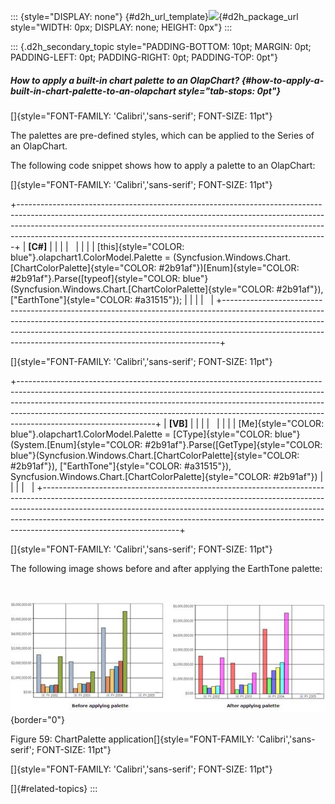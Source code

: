 ::: {style="DISPLAY: none"}
[](ms-xhelp:///?Id=d2h_url_template){#d2h_url_template}![](!package_url!){#d2h_package_url style="WIDTH: 0px; DISPLAY: none; HEIGHT: 0px"}
:::

::: {.d2h_secondary_topic style="PADDING-BOTTOM: 10pt; MARGIN: 0pt; PADDING-LEFT: 0pt; PADDING-RIGHT: 0pt; PADDING-TOP: 0pt"}
##### How to apply a built-in chart palette to an OlapChart? {#how-to-apply-a-built-in-chart-palette-to-an-olapchart style="tab-stops: 0pt"}

[]{style="FONT-FAMILY: 'Calibri','sans-serif'; FONT-SIZE: 11pt"} 

The palettes are pre-defined styles, which can be applied to the Series of an OlapChart.

The following code snippet shows how to apply a palette to an OlapChart:

[]{style="FONT-FAMILY: 'Calibri','sans-serif'; FONT-SIZE: 11pt"} 

+-----------------------------------------------------------------------------------------------------------------------------------------------------------------------------------------------------------------------------------------------------------------------------------------------------------------------+
| **\[C#\]**                                                                                                                                                                                                                                                                                                            |
|                                                                                                                                                                                                                                                                                                                       |
|                                                                                                                                                                                                                                                                                                                       |
|                                                                                                                                                                                                                                                                                                                       |
| [this]{style="COLOR: blue"}.olapchart1.ColorModel.Palette = (Syncfusion.Windows.Chart.[ChartColorPalette]{style="COLOR: #2b91af"})[Enum]{style="COLOR: #2b91af"}.Parse([typeof]{style="COLOR: blue"}(Syncfusion.Windows.Chart.[ChartColorPalette]{style="COLOR: #2b91af"}), [\"EarthTone\"]{style="COLOR: #a31515"}); |
|                                                                                                                                                                                                                                                                                                                       |
|                                                                                                                                                                                                                                                                                                                       |
+-----------------------------------------------------------------------------------------------------------------------------------------------------------------------------------------------------------------------------------------------------------------------------------------------------------------------+

[]{style="FONT-FAMILY: 'Calibri','sans-serif'; FONT-SIZE: 11pt"} 

+----------------------------------------------------------------------------------------------------------------------------------------------------------------------------------------------------------------------------------------------------------------------------------------------------------------------------------------------------------+
| **\[VB\]**                                                                                                                                                                                                                                                                                                                                               |
|                                                                                                                                                                                                                                                                                                                                                          |
|                                                                                                                                                                                                                                                                                                                                                          |
|                                                                                                                                                                                                                                                                                                                                                          |
| [Me]{style="COLOR: blue"}.olapchart1.ColorModel.Palette = [CType]{style="COLOR: blue"}(System.[Enum]{style="COLOR: #2b91af"}.Parse([GetType]{style="COLOR: blue"}(Syncfusion.Windows.Chart.[ChartColorPalette]{style="COLOR: #2b91af"}), [\"EarthTone\"]{style="COLOR: #a31515"}), Syncfusion.Windows.Chart.[ChartColorPalette]{style="COLOR: #2b91af"}) |
|                                                                                                                                                                                                                                                                                                                                                          |
|                                                                                                                                                                                                                                                                                                                                                          |
+----------------------------------------------------------------------------------------------------------------------------------------------------------------------------------------------------------------------------------------------------------------------------------------------------------------------------------------------------------+

[]{style="FONT-FAMILY: 'Calibri','sans-serif'; FONT-SIZE: 11pt"} 

The following image shows before and after applying the EarthTone palette:

 

![](ImagesExt/image37_61.jpg){border="0"}

Figure 59: ChartPalette application[]{style="FONT-FAMILY: 'Calibri','sans-serif'; FONT-SIZE: 11pt"}

[]{style="FONT-FAMILY: 'Calibri','sans-serif'; FONT-SIZE: 11pt"} 

[]{#related-topics}
:::
